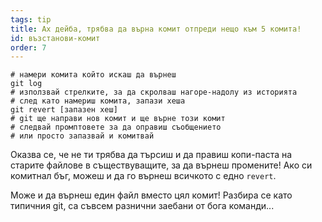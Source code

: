 ```yaml
---
tags: tip
title: Ах дейба, трябва да върна комит отпреди нещо към 5 комита!
id: възстанови-комит
order: 7
---
```


```git
# намери комита който искаш да върнеш
git log
# използвай стрелките, за да скролваш нагоре-надолу из историята
# след като намериш комита, запази хеша
git revert [запазен хеш]
# git ще направи нов комит и ще върне този комит
# следвай промптовете за да оправиш съобщението
# или просто запазвай и комитвай
```

Оказва се, че не ти трябва да търсиш и да правиш копи-паста на старите файлове в съществуващите, за да върнеш промените! Ако си комитнал бъг, можеш и да го върнеш всичкото с едно `revert`.

Може и да върнеш един файл вместо цял комит! Разбира се като типичния git, са съвсем разнични заебани от бога команди...